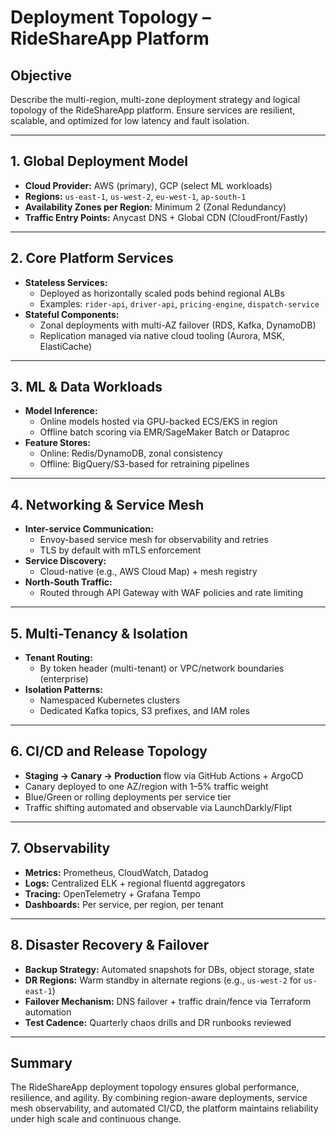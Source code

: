 # Deployment Topology – RideShareApp Platform

## Objective
Describe the multi-region, multi-zone deployment strategy and logical topology of the RideShareApp platform. Ensure services are resilient, scalable, and optimized for low latency and fault isolation.

---

## 1. Global Deployment Model
- **Cloud Provider:** AWS (primary), GCP (select ML workloads)
- **Regions:** `us-east-1`, `us-west-2`, `eu-west-1`, `ap-south-1`
- **Availability Zones per Region:** Minimum 2 (Zonal Redundancy)
- **Traffic Entry Points:** Anycast DNS + Global CDN (CloudFront/Fastly)

---

## 2. Core Platform Services
- **Stateless Services:**
  - Deployed as horizontally scaled pods behind regional ALBs
  - Examples: `rider-api`, `driver-api`, `pricing-engine`, `dispatch-service`
- **Stateful Components:**
  - Zonal deployments with multi-AZ failover (RDS, Kafka, DynamoDB)
  - Replication managed via native cloud tooling (Aurora, MSK, ElastiCache)

---

## 3. ML & Data Workloads
- **Model Inference:**
  - Online models hosted via GPU-backed ECS/EKS in region
  - Offline batch scoring via EMR/SageMaker Batch or Dataproc
- **Feature Stores:**
  - Online: Redis/DynamoDB, zonal consistency
  - Offline: BigQuery/S3-based for retraining pipelines

---

## 4. Networking & Service Mesh
- **Inter-service Communication:**
  - Envoy-based service mesh for observability and retries
  - TLS by default with mTLS enforcement
- **Service Discovery:**
  - Cloud-native (e.g., AWS Cloud Map) + mesh registry
- **North-South Traffic:**
  - Routed through API Gateway with WAF policies and rate limiting

---

## 5. Multi-Tenancy & Isolation
- **Tenant Routing:**
  - By token header (multi-tenant) or VPC/network boundaries (enterprise)
- **Isolation Patterns:**
  - Namespaced Kubernetes clusters
  - Dedicated Kafka topics, S3 prefixes, and IAM roles

---

## 6. CI/CD and Release Topology
- **Staging → Canary → Production** flow via GitHub Actions + ArgoCD
- Canary deployed to one AZ/region with 1–5% traffic weight
- Blue/Green or rolling deployments per service tier
- Traffic shifting automated and observable via LaunchDarkly/Flipt

---

## 7. Observability
- **Metrics:** Prometheus, CloudWatch, Datadog
- **Logs:** Centralized ELK + regional fluentd aggregators
- **Tracing:** OpenTelemetry + Grafana Tempo
- **Dashboards:** Per service, per region, per tenant

---

## 8. Disaster Recovery & Failover
- **Backup Strategy:** Automated snapshots for DBs, object storage, state
- **DR Regions:** Warm standby in alternate regions (e.g., `us-west-2` for `us-east-1`)
- **Failover Mechanism:** DNS failover + traffic drain/fence via Terraform automation
- **Test Cadence:** Quarterly chaos drills and DR runbooks reviewed

---

## Summary
The RideShareApp deployment topology ensures global performance, resilience, and agility. By combining region-aware deployments, service mesh observability, and automated CI/CD, the platform maintains reliability under high scale and continuous change.